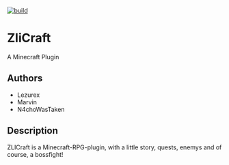 [![build](https://github.com/Lezurex/ZliCraft/actions/workflows/maven.yml/badge.svg)](https://github.com/Lezurex/ZliCraft/actions/workflows/maven.yml)
# ZliCraft
A Minecraft Plugin
## Authors
- Lezurex
- Marvin
- N4choWasTaken
## Description
ZLICraft is a Minecraft-RPG-plugin, with a little story, quests, enemys and of course, a bossfight! 
